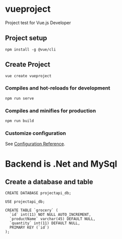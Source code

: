 # vueproject

Project test for Vue.js Developer

## Project setup
```
npm install -g @vue/cli
```

## Create Project
```
vue create vueproject
```

### Compiles and hot-reloads for development
```
npm run serve
```

### Compiles and minifies for production
```
npm run build
```

### Customize configuration
See [Configuration Reference](https://cli.vuejs.org/config/).

# Backend is .Net and MySql

## Create a database and table
```
CREATE DATABASE projectapi_db;

USE projectapi_db;

CREATE TABLE `grocery` (
  `id` int(11) NOT NULL AUTO_INCREMENT,
  `productName` varchar(45) DEFAULT NULL,
  `quantity` int(11) DEFAULT NULL,
  PRIMARY KEY (`id`)
);
```
